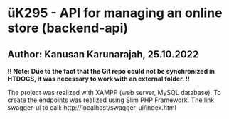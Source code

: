 # üK295 - API for managing an online store (backend-api)
Author: Kanusan Karunarajah, 25.10.2022
--
<b>!! Note: Due to the fact that the Git repo could not be synchronized in HTDOCS, it was necessary to work with an external folder. !!</b>

The project was realized with XAMPP (web server, MySQL database). To create the endpoints was realized using Slim PHP Framework.
 The link swagger-ui to call: http://localhost/swagger-ui/index.html